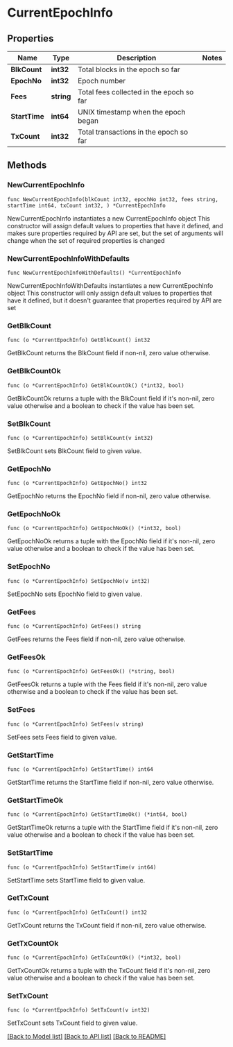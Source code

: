 # CurrentEpochInfo

## Properties

Name | Type | Description | Notes
------------ | ------------- | ------------- | -------------
**BlkCount** | **int32** | Total blocks in the epoch so far | 
**EpochNo** | **int32** | Epoch number | 
**Fees** | **string** | Total fees collected in the epoch so far | 
**StartTime** | **int64** | UNIX timestamp when the epoch began | 
**TxCount** | **int32** | Total transactions in the epoch so far | 

## Methods

### NewCurrentEpochInfo

`func NewCurrentEpochInfo(blkCount int32, epochNo int32, fees string, startTime int64, txCount int32, ) *CurrentEpochInfo`

NewCurrentEpochInfo instantiates a new CurrentEpochInfo object
This constructor will assign default values to properties that have it defined,
and makes sure properties required by API are set, but the set of arguments
will change when the set of required properties is changed

### NewCurrentEpochInfoWithDefaults

`func NewCurrentEpochInfoWithDefaults() *CurrentEpochInfo`

NewCurrentEpochInfoWithDefaults instantiates a new CurrentEpochInfo object
This constructor will only assign default values to properties that have it defined,
but it doesn't guarantee that properties required by API are set

### GetBlkCount

`func (o *CurrentEpochInfo) GetBlkCount() int32`

GetBlkCount returns the BlkCount field if non-nil, zero value otherwise.

### GetBlkCountOk

`func (o *CurrentEpochInfo) GetBlkCountOk() (*int32, bool)`

GetBlkCountOk returns a tuple with the BlkCount field if it's non-nil, zero value otherwise
and a boolean to check if the value has been set.

### SetBlkCount

`func (o *CurrentEpochInfo) SetBlkCount(v int32)`

SetBlkCount sets BlkCount field to given value.


### GetEpochNo

`func (o *CurrentEpochInfo) GetEpochNo() int32`

GetEpochNo returns the EpochNo field if non-nil, zero value otherwise.

### GetEpochNoOk

`func (o *CurrentEpochInfo) GetEpochNoOk() (*int32, bool)`

GetEpochNoOk returns a tuple with the EpochNo field if it's non-nil, zero value otherwise
and a boolean to check if the value has been set.

### SetEpochNo

`func (o *CurrentEpochInfo) SetEpochNo(v int32)`

SetEpochNo sets EpochNo field to given value.


### GetFees

`func (o *CurrentEpochInfo) GetFees() string`

GetFees returns the Fees field if non-nil, zero value otherwise.

### GetFeesOk

`func (o *CurrentEpochInfo) GetFeesOk() (*string, bool)`

GetFeesOk returns a tuple with the Fees field if it's non-nil, zero value otherwise
and a boolean to check if the value has been set.

### SetFees

`func (o *CurrentEpochInfo) SetFees(v string)`

SetFees sets Fees field to given value.


### GetStartTime

`func (o *CurrentEpochInfo) GetStartTime() int64`

GetStartTime returns the StartTime field if non-nil, zero value otherwise.

### GetStartTimeOk

`func (o *CurrentEpochInfo) GetStartTimeOk() (*int64, bool)`

GetStartTimeOk returns a tuple with the StartTime field if it's non-nil, zero value otherwise
and a boolean to check if the value has been set.

### SetStartTime

`func (o *CurrentEpochInfo) SetStartTime(v int64)`

SetStartTime sets StartTime field to given value.


### GetTxCount

`func (o *CurrentEpochInfo) GetTxCount() int32`

GetTxCount returns the TxCount field if non-nil, zero value otherwise.

### GetTxCountOk

`func (o *CurrentEpochInfo) GetTxCountOk() (*int32, bool)`

GetTxCountOk returns a tuple with the TxCount field if it's non-nil, zero value otherwise
and a boolean to check if the value has been set.

### SetTxCount

`func (o *CurrentEpochInfo) SetTxCount(v int32)`

SetTxCount sets TxCount field to given value.



[[Back to Model list]](../README.md#documentation-for-models) [[Back to API list]](../README.md#documentation-for-api-endpoints) [[Back to README]](../README.md)


